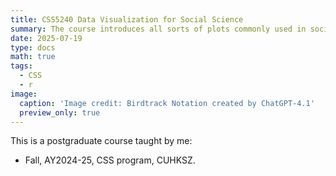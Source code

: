 ```yaml
---
title: CSS5240 Data Visualization for Social Science
summary: The course introduces all sorts of plots commonly used in social science.
date: 2025-07-19
type: docs
math: true
tags:
  - CSS
  - r
image:
  caption: 'Image credit: Birdtrack Notation created by ChatGPT-4.1'
  preview_only: true
---
```


This is a postgraduate course taught by me:

* Fall, AY2024-25, CSS program, CUHKSZ.